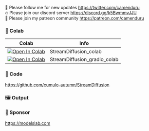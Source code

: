 🐣 Please follow me for new updates https://twitter.com/camenduru <br />
🔥 Please join our discord server https://discord.gg/k5BwmmvJJU <br />
🥳 Please join my patreon community https://patreon.com/camenduru <br />

### 🦒 Colab

| Colab | Info
| --- | --- |
[![Open In Colab](https://colab.research.google.com/assets/colab-badge.svg)](https://colab.research.google.com/github/camenduru/StreamDiffusion-colab/blob/main/StreamDiffusion_colab.ipynb) | StreamDiffusion_colab
[![Open In Colab](https://colab.research.google.com/assets/colab-badge.svg)](https://colab.research.google.com/github/camenduru/StreamDiffusion-colab/blob/main/StreamDiffusion_gradio_colab.ipynb) | StreamDiffusion_gradio_colab

### 🧬 Code
https://github.com/cumulo-autumn/StreamDiffusion

### 🖼 Output

### 🏢 Sponsor
https://modelslab.com
